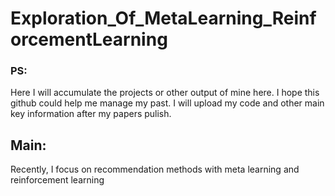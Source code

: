 # Exploration_Of_MetaLearning_ReinforcementLearning

### PS:
Here I will accumulate the projects or other output of mine here. I hope this github could help me manage my past. 
I will upload my code and other main key information after my papers pulish.

## Main:
Recently, I focus on recommendation methods with meta learning and reinforcement learning 
